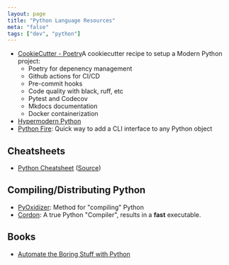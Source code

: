 ```yaml
---
layout: page
title: "Python Language Resources"
meta: "false"
tags: ["dev", "python"]
---
```


- [CookieCutter - Poetry](https://github.com/fpgmaas/cookiecutter-poetry)A cookiecutter recipe to setup a Modern Python project: 
    - Poetry for depenency management
    - Github actions for CI/CD
    - Pre-commit hooks
    - Code quality with black, ruff, etc
    - Pytest and Codecov
    - Mkdocs documentation
    - Docker containerization
- [Hypermodern Python](https://cjolowicz.github.io/posts/hypermodern-python-01-setup/)
- [Python Fire](https://github.com/google/python-fire): Quick way to add a CLI interface to any Python object

## Cheatsheets

- [Python Cheatsheet](https://www.pythoncheatsheet.org) ([Source](https://github.com/wilfredinni/python-cheatsheet))

## Compiling/Distributing Python

- [PyOxidizer](https://github.com/indygreg/PyOxidizer): Method for "compiling" Python
- [Cordon](https://github.com/exaloop/codon): A true Python "Compiler", results in a **fast** executable. 

## Books

- [Automate the Boring Stuff with Python](https://automatetheboringstuff.com/)